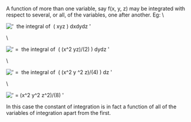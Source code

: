 A function of more than one variable, say f(x, y, z) may be integrated
with respect to several, or all, of the variables, one after another.
Eg: \\

!['  the integral of  ( xyz ) dxdydz '](../dictionary/equation_images/2684.1..png)

\\

![' =  the integral of  ( (x\^2 yz)/(2) ) dydz '](../dictionary/equation_images/2684.2..png)

\\

![' =  the integral of  ( (x\^2 y \^2 z)/(4) ) dz '](../dictionary/equation_images/2684.3..png)

\\

![' = (x\^2 y\^2 z\^2)/(8) '](../dictionary/equation_images/2684.4..png)

In this case the constant of integration is in fact a function of all of
the variables of integration apart from the first.
